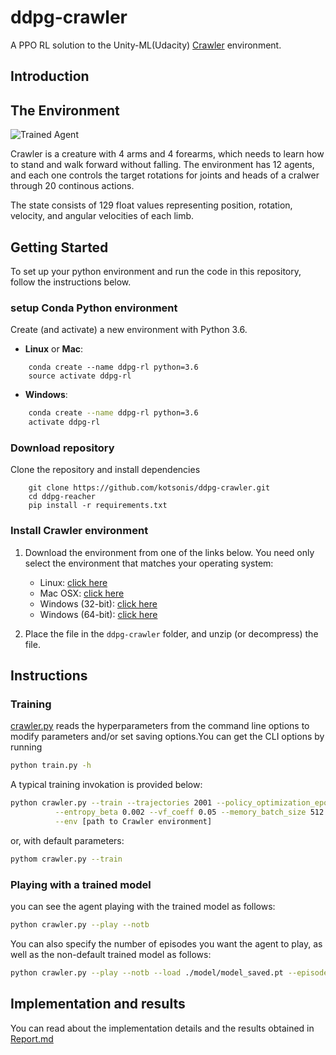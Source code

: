 

[//]: # (Image References)

[image1]: https://user-images.githubusercontent.com/10624937/43851646-d899bf20-9b00-11e8-858c-29b5c2c94ccc.png "Crawler"

# ddpg-crawler
A PPO RL solution to the Unity-ML(Udacity) [Crawler](https://github.com/Unity-Technologies/ml-agents/blob/master/docs/Learning-Environment-Examples.md#crawler) environment. 

## Introduction

## The Environment

![Trained Agent][image1]

Crawler is a creature with 4 arms and 4 forearms, which needs to learn how to stand and walk forward without falling. The environment has 12 agents, and each one controls the target rotations for joints and heads of a cralwer through 20 continous actions.

The state consists of 129 float values representing position, rotation, velocity, and angular velocities of each limb.

## Getting Started
To set up your python environment and run the code in this repository, follow the instructions below.
### setup Conda Python environment

Create (and activate) a new environment with Python 3.6.

- __Linux__ or __Mac__: 
```shell
	conda create --name ddpg-rl python=3.6
	source activate ddpg-rl
```
- __Windows__: 
```bash
	conda create --name ddpg-rl python=3.6 
	activate ddpg-rl
```
### Download repository
 Clone the repository and install dependencies

```shell
	git clone https://github.com/kotsonis/ddpg-crawler.git
	cd ddpg-reacher
	pip install -r requirements.txt
```

### Install Crawler environment
1. Download the environment from one of the links below.  You need only select the environment that matches your operating system:

	- Linux: [click here](https://s3-us-west-1.amazonaws.com/udacity-drlnd/P2/Crawler/Crawler_Linux.zip)
	- Mac OSX: [click here](https://s3-us-west-1.amazonaws.com/udacity-drlnd/P2/Crawler/Crawler.app.zip)
	- Windows (32-bit): [click here](https://s3-us-west-1.amazonaws.com/udacity-drlnd/P2/Crawler/Crawler_Windows_x86.zip)
	- Windows (64-bit): [click here](https://s3-us-west-1.amazonaws.com/udacity-drlnd/P2/Crawler/Crawler_Windows_x86_64.zip)

2. Place the file in the `ddpg-crawler` folder, and unzip (or decompress) the file.

## Instructions
### Training
[crawler.py](crawler.py) reads the hyperparameters from the command line options to modify parameters and/or set saving options.You can get the CLI options by running
```bash
python train.py -h
```
A typical training invokation is provided below:
```bash
python crawler.py --train --trajectories 2001 --policy_optimization_epochs 160 \
		  --entropy_beta 0.002 --vf_coeff 0.05 --memory_batch_size 512 --actor_lr 8e-5 --gamma 0.95 \
		  --env [path to Crawler environment]
```
or, with default parameters:
```bash
pythom crawler.py --train
```

### Playing with a trained model
you can see the agent playing with the trained model as follows:
```bash
python crawler.py --play --notb
```
You can also specify the number of episodes you want the agent to play, as well as the non-default trained model as follows:
```bash
python crawler.py --play --notb --load ./model/model_saved.pt --episodes 20
```

## Implementation and results
You can read about the implementation details and the results obtained in [Report.md](Report.md)
